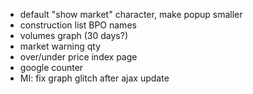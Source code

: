  - default "show market" character, make popup smaller
 - construction list BPO names
 - volumes graph (30 days?)
 - market warning qty
 - over/under price index page
 - google counter
 - MI: fix graph glitch after ajax update 